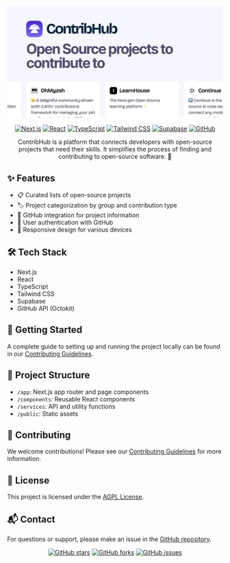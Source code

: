 <div align="center">

![ContribHub Logo](app/opengraph-image.png)

[![Next.js](https://img.shields.io/badge/Next.js-000000?style=for-the-badge&logo=next.js&logoColor=white)](https://nextjs.org/)
[![React](https://img.shields.io/badge/React-61DAFB?style=for-the-badge&logo=react&logoColor=black)](https://reactjs.org/)
[![TypeScript](https://img.shields.io/badge/TypeScript-3178C6?style=for-the-badge&logo=typescript&logoColor=white)](https://www.typescriptlang.org/)
[![Tailwind CSS](https://img.shields.io/badge/Tailwind_CSS-38B2AC?style=for-the-badge&logo=tailwind-css&logoColor=white)](https://tailwindcss.com/)
[![Supabase](https://img.shields.io/badge/Supabase-3ECF8E?style=for-the-badge&logo=supabase&logoColor=white)](https://supabase.io/)
[![GitHub](https://img.shields.io/badge/GitHub_API-181717?style=for-the-badge&logo=github&logoColor=white)](https://docs.github.com/en/rest)

ContribHub is a platform that connects developers with open-source projects that need their skills. It simplifies the process of finding and contributing to open-source software. 🚀

</div>

## ✨ Features

- 📋 Curated lists of open-source projects
- 🏷️ Project categorization by group and contribution type
- 🔗 GitHub integration for project information
- 🔐 User authentication with GitHub
- 📱 Responsive design for various devices

## 🛠️ Tech Stack

- Next.js
- React
- TypeScript
- Tailwind CSS
- Supabase
- GitHub API (Octokit)

## 🚀 Getting Started

A complete guide to setting up and running the project locally can be found in our [Contributing Guidelines](CONTRIBUTING.md).

## 📁 Project Structure

- `/app`: Next.js app router and page components
- `/components`: Reusable React components
- `/services`: API and utility functions
- `/public`: Static assets

## 🤝 Contributing

We welcome contributions! Please see our [Contributing Guidelines](CONTRIBUTING.md) for more information.

## 📄 License

This project is licensed under the [AGPL License](LICENSE).

## 📬 Contact

For questions or support, please make an issue in the [GitHub repository](https://github.com/graphicmade/contribhub/issues).

<div align="center">

[![GitHub stars](https://img.shields.io/github/stars/graphicmade/contribhub?style=social)](https://github.com/graphicmade/contribhub/stargazers)
[![GitHub forks](https://img.shields.io/github/forks/graphicmade/contribhub?style=social)](https://github.com/graphicmade/contribhub/network/members)
[![GitHub issues](https://img.shields.io/github/issues/graphicmade/contribhub?style=social)](https://github.com/graphicmade/contribhub/issues)

</div>
